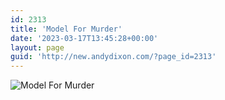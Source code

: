 ```yaml
---
id: 2313
title: 'Model For Murder'
date: '2023-03-17T13:45:28+00:00'
layout: page
guid: 'http://new.andydixon.com/?page_id=2313'
---
```


![Model For Murder](https://i0.wp.com/assets.g8x2.ldn.idrivee2-23.com/posters/Model%20For%20Murder%2001.jpg?w=1200&ssl=1 "Model For Murder")